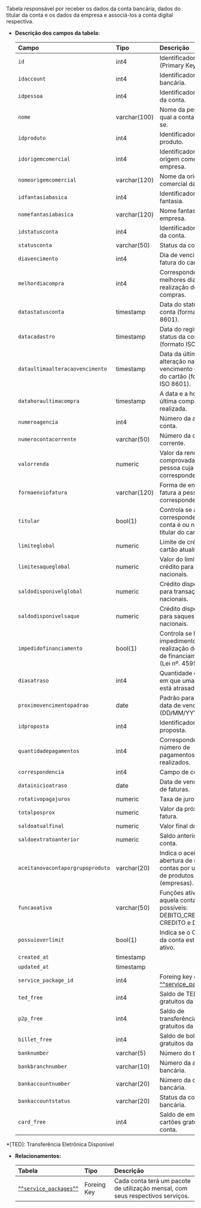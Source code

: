 Tabela responsável por receber os dados da conta bancária, dados do titular da conta e os dados da empresa e associá-los a conta digital respectiva.

- **Descrição dos campos da tabela:**

  | Campo                            | Tipo         | Descrição                                                                                        |
  | :------------------------------- | :----------- | :----------------------------------------------------------------------------------------------- |
  | `id`                             | int4         | Identificador da tabela (Primary Key).                                                           |
  | `idaccount`                      | int4         | Identificador da conta bancária.                                                                 |
  | `idpessoa`                       | int4         | Identificador do titular da conta.                                                               |
  | `nome`                           | varchar(100) | Nome da pessoa ao qual a conta refere-se.                                                        |
  | `idproduto`                      | int4         | Identificador do produto.                                                                        |
  | `idorigemcomercial`              | int4         | Identificador da origem comercial da empresa.                                                    |
  | `nomeorigemcomercial`            | varchar(120) | Nome da origem comercial da empresa.                                                             |
  | `idfantasiabasica`               | int4         | Identificador do nome fantasia.                                                                  |
  | `nomefantasiabasica`             | varchar(120) | Nome fantasia da empresa.                                                                        |
  | `idstatusconta`                  | int4         | Identificador do status da conta.                                                                |
  | `statusconta`                    | varchar(50)  | Status da conta.                                                                                 |
  | `diavencimento`                  | int4         | Dia de vencimento da fatura do cartão.                                                           |
  | `melhordiacompra`                | int4         | Corresponde aos melhores dias para realização de compras.                                        |
  | `datastatusconta`                | timestamp    | Data do status da conta (formato ISO 8601).                                                      |
  | `datacadastro`                   | timestamp    | Data do registro do status da conta (formato ISO 8601).                                          |
  | `dataultimaalteracaovencimento`  | timestamp    | Data da última alteração na data do vencimento da fatura do cartão (formato ISO 8601).           |
  | `datahoraultimacompra`           | timestamp    | A data e a hora da última compra realizada.                                                      |
  | `numeroagencia`                  | int4         | Número da agência da conta.                                                                      |
  | `numerocontacorrente`            | varchar(50)  | Número da conta corrente.                                                                        |
  | `valorrenda`                     | numeric      | Valor da renda comprovada da pessoa cuja conta corresponde.                                      |
  | `formaenviofatura`               | varchar(120) | Forma de envio da fatura a pessoa correspondente.                                                |
  | `titular`                        | bool(1)      | Controla se a pessoa correspondente a conta é ou não a titular do cartão.                        |
  | `limiteglobal`                   | numeric      | Limite de crédito do cartão atualmente.                                                          |
  | `limitesaqueglobal`              | numeric      | Valor do limite de crédito para saques nacionais.                                                |
  | `saldodisponivelglobal`          | numeric      | Crédito disponível para transações nacionais.                                                    |
  | `saldodisponivelsaque`           | numeric      | Crédito disponível para saques nacionais.                                                        |
  | `impedidofinanciamento`          | bool(1)      | Controla se há algum impedimento para realização de pedidos de financiamentos (Lei nº. 4595/64). |
  | `diasatraso`                     | int4         | Quantidade de dias em que uma conta está atrasada.                                               |
  | `proximovencimentopadrao`        | date         | Padrão para a próxima data de vencimento (DD/MM/YYYY).                                           |
  | `idproposta`                     | int4         | Identificador da proposta.                                                                       |
  | `quantidadepagamentos`           | int4         | Corresponde ao número de pagamentos realizados.                                                  |
  | `correspondencia`                | int4         | Campo de controle.                                                                               |
  | `datainicioatraso`               | date         | Data de vencimento de faturas.                                                                   |
  | `rotativopagajuros`              | numeric      | Taxa de juros rotativa.                                                                          |
  | `totalposprox`                   | numeric      | Valor da próxima fatura.                                                                         |
  | `saldoatualfinal`                | numeric      | Valor final do saldo.                                                                            |
  | `saldoextratoanterior`           | numeric      | Saldo anterior da conta.                                                                         |
  | `aceitanovacontaporgrupoproduto` | varchar(20)  | Indica o aceite da abertura de novas contas por um grupo de produtos (empresas).                 |
  | `funcaoativa`                    | varchar(50)  | Funções ativas para aquela conta. Valores possíveis: DEBITO_CREDITO, CREDITO e DEBITO.           |
  | `possuioverlimit`                | bool(1)      | Indica se o OverLimit da conta está ou não ativo.                                                |
  | `created_at`                     | timestamp    |                                                                                                  |
  | `updated_at`                     | timestamp    |                                                                                                  |
  | `service_package_id`             | int4         | Foreing key da tabela [^^service_packages^^](#service_packages).                                 |
  | `ted_free`                       | int4         | Saldo de TED's gratuitos da conta.                                                               |
  | `p2p_free`                       | int4         | Saldo de transferências P2P gratuitos da conta.                                                  |
  | `billet_free`                    | int4         | Saldo de boletos gratuitos da conta.                                                             |
  | `banknumber`                     | varchar(5)   | Número do banco.                                                                                 |
  | `bankbranchnumber`               | varchar(10)  | Número da agência bancária.                                                                      |
  | `bankaccountnumber`              | varchar(20)  | Número da conta bancária.                                                                        |
  | `bankaccountstatus`              | varchar(20)  | Status da conta bancária.                                                                        |
  | `card_free`                      | int4         | Saldo de emissão de cartões gratuitos da conta.                                                  |

*[TED]: Transferência Eletrônica Disponível

- **Relacionamentos:**

  | Tabela                                      | Tipo        | Descrição                                                                      |
  | :------------------------------------------ | :---------- | :----------------------------------------------------------------------------- |
  | [^^`service_packages`^^](#service_packages) | Foreing Key | Cada conta terá um pacote de utilização mensal, com seus respectivos serviços. |